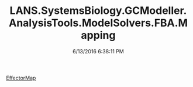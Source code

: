 ﻿---
title: LANS.SystemsBiology.GCModeller.AnalysisTools.ModelSolvers.FBA.Mapping
date: 6/13/2016 6:38:11 PM
---

[EffectorMap](T-LANS.SystemsBiology.GCModeller.AnalysisTools.ModelSolvers.FBA.Mapping.EffectorMap.html)
